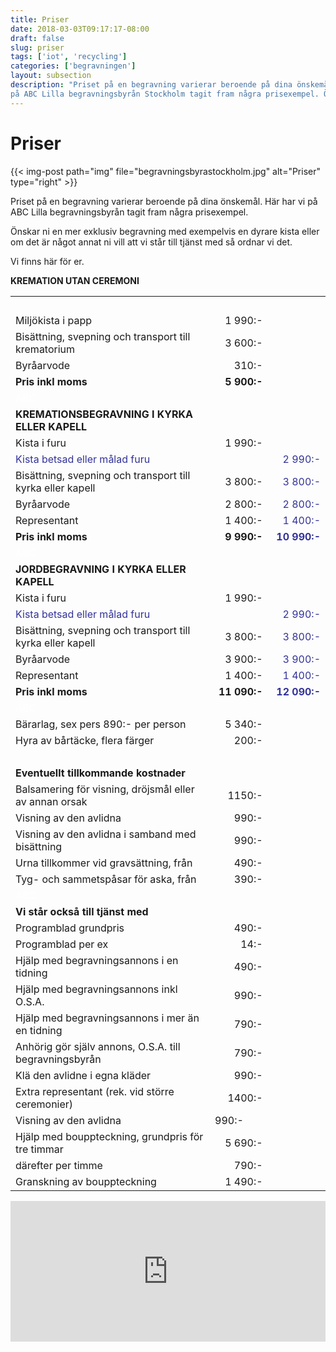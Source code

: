 ```yaml
---
title: Priser
date: 2018-03-03T09:17:17-08:00
draft: false
slug: priser
tags: ['iot', 'recycling']
categories: ['begravningen']
layout: subsection
description: "Priset på en begravning varierar beroende på dina önskemål. Här har vi
på ABC Lilla begravningsbyrån Stockholm tagit fram några prisexempel. Önskar ni en mer exklusiv begravning med exempelvis en dyrare kista eller om det är något annat ni vill att vi står till tjänst med så ordnar vi det. Vi finns här för er."
---
```



# Priser


{{< img-post
    path="img" file="begravningsbyrastockholm.jpg"
    alt="Priser" type="right" >}}

Priset på en begravning varierar beroende på dina önskemål. Här har vi
på ABC Lilla begravningsbyrån tagit fram några prisexempel.

Önskar ni en mer exklusiv begravning med exempelvis en dyrare kista eller om det är något annat ni vill att vi står till tjänst med så ordnar vi det.

Vi finns här för er.


<table class="table">
<tbody>
<tr>
<td"><strong>KREMATION UTAN CEREMONI</strong></td>
<td style="width: 76px;"> </td>
<td style="width: 77px;"> </td>
</tr>
<tr>
<td>Miljökista i papp</td>
<td style="width: 76px;" align="right">1 990:-</td>
<td style="width: 77px;" align="right"> </td>
</tr>
<tr>
<td>Bisättning, svepning och transport till krematorium</td>
<td style="width: 76px;" align="right">3 600:-</td>
<td style="width: 77px;"> </td>
</tr>
<tr>
<td>Byråarvode</td>
<td style="width: 76px;" align="right">310:-</td>
<td style="width: 77px;"> </td>
</tr>
<tr>
<td><strong>Pris inkl moms</strong></td>
<td style="width: 76px;" align="right"><strong>5 900:-</strong></td>
<td style="width: 77px;"> </td>
</tr>
<tr>
<td><span style="color: #ffffff;">ABC</span></td>
<td style="width: 76px;"> </td>
<td style="width: 77px;"> </td>
</tr>
<tr>
<td><strong>KREMATIONSBEGRAVNING I KYRKA ELLER KAPELL</strong></td>
<td style="width: 76px;"> </td>
<td style="width: 77px;"> </td>
</tr>
<tr>
<td>Kista i furu</td>
<td style="width: 76px;" align="right">1 990:-</td>
<td style="width: 77px;"> </td>
</tr>
<tr>
<td><span style="color: #333399;">Kista betsad eller målad furu</span></td>
<td style="width: 76px;"> </td>
<td style="width: 77px;" align="right"><span style="color: #333399;">2 990:-</span></td>
</tr>
<tr>
<td>Bisättning, svepning och transport till kyrka eller kapell</td>
<td style="width: 76px;" align="right">3 800:-</td>
<td style="width: 77px;" align="right"><span style="color: #333399;">3 800:-</span></td>
</tr>
<tr>
<td>Byråarvode</td>
<td style="width: 76px;" align="right">2 800:-</td>
<td style="width: 77px;" align="right"><span style="color: #333399;">2 800:-</span></td>
</tr>
<tr>
<td>Representant</td>
<td style="width: 76px;" align="right">1 400:-</td>
<td style="width: 77px;" align="right"><span style="color: #333399;">1 400:-</span></td>
</tr>
<tr>
<td><strong>Pris inkl moms</strong></td>
<td style="width: 76px;" align="right"><strong>9 990:-</strong></td>
<td style="width: 77px;" align="right"><strong><span style="color: #333399;">10 990:-</span></strong></td>
</tr>
<tr>
<td><span style="color: #ffffff;">ABC</span></td>
<td style="width: 76px;"> </td>
<td style="width: 77px;"> </td>
</tr>
<tr>
<td><strong>JORDBEGRAVNING I KYRKA ELLER KAPELL</strong></td>
<td style="width: 76px;"> </td>
<td style="width: 77px;"> </td>
</tr>
<tr>
<td>Kista i furu</td>
<td style="width: 76px;" align="right">1 990:-</td>
<td style="width: 77px;"> </td>
</tr>
<tr>
<td><span style="color: #333399;">Kista betsad eller målad furu</span></td>
<td style="width: 76px;"> </td>
<td style="width: 77px;" align="right"><span style="color: #333399;">2 990:-</span></td>
</tr>
<tr>
<td>Bisättning, svepning och transport till kyrka eller kapell</td>
<td style="width: 76px;" align="right">3 800:-</td>
<td style="width: 77px;" align="right"><span style="color: #333399;">3 800:-</span></td>
</tr>
<tr>
<td>Byråarvode</td>
<td style="width: 76px;" align="right">3 900:-</td>
<td style="width: 77px;" align="right"><span style="color: #333399;">3 900:-</span></td>
</tr>
<tr>
<td>Representant</td>
<td style="width: 76px;" align="right">1 400:-</td>
<td style="width: 77px;" align="right"><span style="color: #333399;">1 400:-</span></td>
</tr>
<tr>
<td style="width: 305px;" align="left" valign="top"><strong>Pris inkl moms<br /></strong></td>
<td style="width: 76px;" align="right" valign="top"><strong>11 090:-</strong></td>
<td style="width: 77px;" align="right" valign="top"><span style="color: #333399;"><strong>12 090:-</strong></span></td>
</tr>
<tr>
<td><span style="color: #ffffff;">ABC</span></td>
<td style="width: 76px;"> </td>
<td style="width: 77px;"> </td>
</tr>
<tr>
<td style="width: 305px;" align="left" valign="top">Bärarlag, sex pers 890:- per person</td>
<td style="width: 76px;" align="right" valign="top">5 340:-</td>
<td style="width: 77px;"> </td>
</tr>
<tr>
<td style="width: 305px;" align="left" valign="top">Hyra av bårtäcke, flera färger</td>
<td style="width: 76px;" align="right" valign="top">200:-</td>
<td style="width: 77px;"> </td>
</tr>
<tr>
<td> </td>
<td style="width: 76px;"> </td>
<td style="width: 77px;"> </td>
</tr>
<tr>
<td><strong>Eventuellt tillkommande kostnader</strong></td>
<td style="width: 76px;"> </td>
<td style="width: 77px;"> </td>
</tr>
<tr>
<td>Balsamering för visning, dröjsmål eller av annan orsak</td>
<td style="width: 76px;" align="right">1150:-</td>
<td style="width: 77px;"> </td>
</tr>
<tr>
<td>Visning av den avlidna</td>
<td style="width: 76px;" align="right">990:-</td>
<td style="width: 77px;"> </td>
</tr>
<tr>
<td>Visning av den avlidna i samband med bisättning</td>
<td style="width: 76px;" align="right">990:-</td>
<td style="width: 77px;"> </td>
</tr>
<tr>
<td style="width: 305px;" align="left" valign="top">Urna tillkommer vid gravsättning, från</td>
<td style="width: 76px;" align="right" valign="top">490:-</td>
<td style="width: 77px;"> </td>
</tr>
<tr>
<td style="width: 305px;" align="left" valign="top">Tyg- och sammetspåsar för aska, från</td>
<td style="width: 76px;" align="right" valign="top">390:-</td>
<td style="width: 77px;"> </td>
</tr>
<tr>
<td><span style="color: #ffffff;">ABC</span></td>
<td style="width: 76px;"> </td>
<td style="width: 77px;"> </td>
</tr>
<tr>
<td><strong>Vi står också till tjänst med</strong></td>
<td style="width: 76px;"> </td>
<td style="width: 77px;"> </td>
</tr>
<tr>
<td>Programblad grundpris</td>
<td style="width: 76px;" align="right">490:-</td>
<td style="width: 77px;"> </td>
</tr>
<tr>
<td>Programblad per ex</td>
<td style="width: 76px;" align="right">14:-</td>
<td style="width: 77px;"> </td>
</tr>
<tr>
<td>Hjälp med begravningsannons i en tidning</td>
<td style="width: 76px;" align="right">490:-</td>
<td style="width: 77px;"> </td>
</tr>
<tr>
<td>Hjälp med begravningsannons inkl O.S.A.</td>
<td style="width: 76px;" align="right">990:-</td>
<td style="width: 77px;"> </td>
</tr>
<tr>
<td>Hjälp med begravningsannons i mer än en tidning</td>
<td style="width: 76px;" align="right">790:-</td>
<td style="width: 77px;"> </td>
</tr>
<tr>
<td>Anhörig gör själv annons, O.S.A. till begravningsbyrån</td>
<td style="width: 76px;" align="right">790:-</td>
<td style="width: 77px;"> </td>
</tr>
<tr>
<td>Klä den avlidne i egna kläder</td>
<td style="width: 76px;" align="right">990:-</td>
<td style="width: 77px;"> </td>
</tr>
<tr>
<td>Extra representant (rek. vid större ceremonier)</td>
<td style="width: 76px;" align="right">1400:-</td>
<td style="width: 77px;"> </td>
</tr>
<tr>
<td>Visning av den avlidna </td>
<td style="width: 76px;">990:-</td>
<td style="width: 77px;"> </td>
</tr>
<tr>
<td>Hjälp med bouppteckning, grundpris för tre timmar</td>
<td style="width: 76px;" align="right">5 690:-</td>
<td style="width: 77px;"> </td>
</tr>
<tr>
<td>därefter per timme</td>
<td style="width: 76px;" align="right">790:-</td>
<td style="width: 77px;"> </td>
</tr>
<tr>
<td>Granskning av bouppteckning</td>
<td style="width: 76px;" align="right">1 490:-</td>
<td style="width: 77px;"> </td>
</tr>
</tbody>
</table>


<p><iframe style="border: 0; display: block;" src="https://widget.reco.se/v2/widget/1626775?mode=HORIZONTAL_QUOTE" width="100%" height="225" scrolling="no"></iframe></p>
